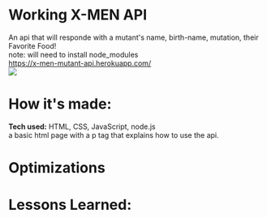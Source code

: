 # Working X-MEN API
An api that will responde with a mutant's name, birth-name, mutation, their Favorite Food!
<br>
note: will need to install node_modules
<br>
 https://x-men-mutant-api.herokuapp.com/
<br>
<img src="https://imgs.search.brave.com/s1WQeGKmKtor9yEPR9kh_XvpgWimeopPB5YLPI0W-_s/rs:fit:726:1100:1/g:ce/aHR0cHM6Ly9pLnBp/bmltZy5jb20vNzM2/eC83MS83Yi82Yy83/MTdiNmNiMDI5OGYy/NGJkNTVjMmFhMzEw/ZDQ3NDc4MC0teC1t/ZW4tY29taWNzLW1h/cnZlbC1jb21pY3Mu/anBn">
<br>
# How it's made:
<b>Tech used:</b> HTML, CSS, JavaScript, node.js
<br>
a basic html page with a p tag that explains how to use the api. 
# Optimizations

# Lessons Learned:
